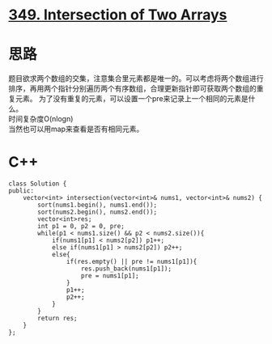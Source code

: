 # [349. Intersection of Two Arrays](https://leetcode.com/problems/intersection-of-two-arrays/description/)
# 思路
题目欲求两个数组的交集，注意集合里元素都是唯一的。可以考虑将两个数组进行排序，再用两个指针分别遍历两个有序数组，合理更新指针即可获取两个数组的重复元素。
为了没有重复的元素，可以设置一个pre来记录上一个相同的元素是什么。   
时间复杂度O(nlogn)    
当然也可以用map来查看是否有相同元素。
# C++
```
class Solution {
public:
    vector<int> intersection(vector<int>& nums1, vector<int>& nums2) {
        sort(nums1.begin(), nums1.end());
        sort(nums2.begin(), nums2.end());
        vector<int>res;
        int p1 = 0, p2 = 0, pre;
        while(p1 < nums1.size() && p2 < nums2.size()){
            if(nums1[p1] < nums2[p2]) p1++;
            else if(nums1[p1] > nums2[p2]) p2++;
            else{
                if(res.empty() || pre != nums1[p1]){
                    res.push_back(nums1[p1]);
                    pre = nums1[p1];
                }
                p1++;
                p2++;
            }
        }
        return res;
    }
};
```

